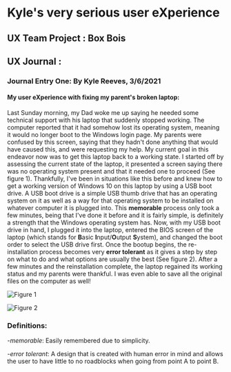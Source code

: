 # Kyle's very serious user eXperience


## UX Team Project : Box Bois 


## UX Journal :


### Journal Entry One: By Kyle Reeves, 3/6/2021


#### My user eXperience with fixing my parent's broken laptop:


Last Sunday morning, my Dad woke me up saying he needed some technical support with his laptop that suddenly stopped working. The computer reported that it had somehow lost its operating system, meaning it would no longer boot to the Windows login page. My parents were confused by this screen, saying that they hadn't done anything that would have caused this, and were requesting my help. My current goal in this endeavor now was to get this laptop back to a working state. I started off by assessing the current state of the laptop, it presented a screen saying there was no operating system present and that it needed one to proceed (See figure 1). Thankfully, I've been in situations like this before and knew how to get a working version of Windows 10 on this laptop by using a USB boot drive. A USB boot drive is a simple USB thumb drive that has an operating system on it as well as a way for that operating system to be installed on whatever computer it is plugged into. This **memorable** process only took a few minutes, being that I've done it before and it is fairly simple, is definitely a strength that the Windows operating system has. Now, with my USB boot drive in hand, I plugged it into the laptop, entered the BIOS screen of the laptop (which stands for **B**asic **I**nput/**O**utput **S**ystem), and changed the boot order to select the USB drive first. Once the bootup begins, the re-installation process becomes very **error tolerant** as it gives a step by step on what to do and what options are usually the best (See figure 2). After a few minutes and the reinstallation complete, the laptop regained its working status and my parents were thankful. I was even able to save all the original files on the computer as well!


![Figure 1](https://www.gillware.com/wp-content/uploads/2019/01/boot-device-not-found.jpg "Figure 1")

![Figure 2](https://i.imgur.com/R2IwTay.jpg "Figure 2")

  ### Definitions:
  
  -*memorable*: Easily remembered due to simplicity.

  -*error tolerant*: A design that is created with human error in mind and allows the user to have little to no roadblocks when going from point A to point B. 
